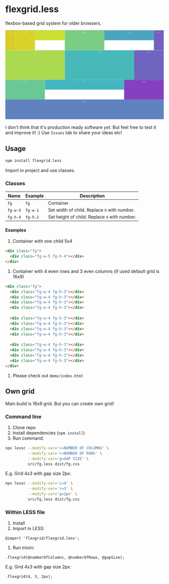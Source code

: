 # flexgrid.less

flexbox-based grid system for older browsers.

![demo](demo/screenshot.png "Screenshot of /demo/index.html")

I don't think that it's production ready software *yet*. But feel free to test it and improve it! :)
Use `Issues` tab to share your ideas etc!

## Usage

```sh
npm install flexgrid.less
```

Import in project and use classes.

### Classes

Name | Example | Description
--- | --- | ---
`fg` | `fg` | Container
`fg-w-X` | `fg-w-1` | Set width of child. Replace `X` with number.
`fg-h-X` | `fg-h-2` | Set height of child. Replace `X` with number.

#### Examples

1. Container with one child 5x4

```html
<div class="fg">
  <div class="fg-w-5 fg-h-4"></div>
</div>
```

1. Container with 4 even rows and 3 even columns (if used default grid is 16x9)

```html
<div class="fg">
  <div class="fg-w-4 fg-h-3"></div>
  <div class="fg-w-4 fg-h-3"></div>
  <div class="fg-w-4 fg-h-3"></div>
  <div class="fg-w-4 fg-h-3"></div>

  <div class="fg-w-4 fg-h-3"></div>
  <div class="fg-w-4 fg-h-3"></div>
  <div class="fg-w-4 fg-h-3"></div>
  <div class="fg-w-4 fg-h-3"></div>

  <div class="fg-w-4 fg-h-3"></div>
  <div class="fg-w-4 fg-h-3"></div>
  <div class="fg-w-4 fg-h-3"></div>
  <div class="fg-w-4 fg-h-3"></div>
</div>
```

1. Please check out `demo/index.html`

## Own grid

Main build is 16x9 grid. But you can create own grid!

### Command line

1. Clone repo
1. Install dependencies (`npm install`)
1. Run command:

```sh
npx lessc --modify-var='c=NUMBER OF COLUMNS' \
          --modify-var='r=NUMBER OF ROWS' \
          --modify-var='g=GAP SIZE' \
          src/fg.less dist/fg.css
```

E.g. Grid 4x3 with gap size 2px:

```sh
npx lessc --modify-var='c=4' \
          --modify-var='r=3' \
          --modify-var='g=2px' \
          src/fg.less dist/fg.css
```

### Within LESS file

1. Install
1. Import in LESS:

```less
@import 'flexgrid/flexgrid.less';
```

1. Run mixin:

```less
.flexgrid(@numberOfColumns, @numberOfRows, @gapSize);
```

E.g. Grid 4x3 with gap size 2px:

```less
.flexgrid(4, 3, 2px);
```
